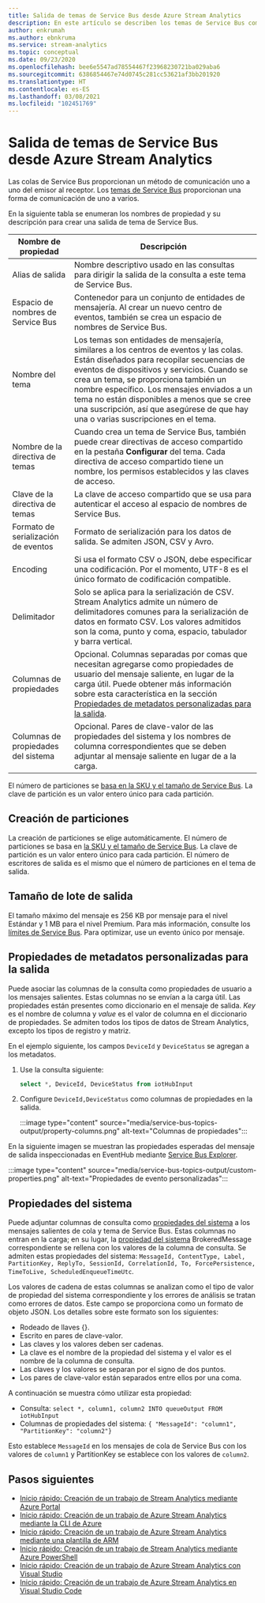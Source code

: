 ```yaml
---
title: Salida de temas de Service Bus desde Azure Stream Analytics
description: En este artículo se describen los temas de Service Bus como salida de Azure Stream Analytics.
author: enkrumah
ms.author: ebnkruma
ms.service: stream-analytics
ms.topic: conceptual
ms.date: 09/23/2020
ms.openlocfilehash: bee6e5547ad78554467f23968230721ba029aba6
ms.sourcegitcommit: 6386854467e74d0745c281cc53621af3bb201920
ms.translationtype: HT
ms.contentlocale: es-ES
ms.lasthandoff: 03/08/2021
ms.locfileid: "102451769"
---
```

# <a name="service-bus-topics-output-from-azure-stream-analytics"></a>Salida de temas de Service Bus desde Azure Stream Analytics

Las colas de Service Bus proporcionan un método de comunicación uno a uno del emisor al receptor. Los [temas de Service Bus](/previous-versions/azure/hh367516(v=azure.100)) proporcionan una forma de comunicación de uno a varios.

En la siguiente tabla se enumeran los nombres de propiedad y su descripción para crear una salida de tema de Service Bus.

| Nombre de propiedad | Descripción |
| --- | --- |
| Alias de salida |Nombre descriptivo usado en las consultas para dirigir la salida de la consulta a este tema de Service Bus. |
| Espacio de nombres de Service Bus |Contenedor para un conjunto de entidades de mensajería. Al crear un nuevo centro de eventos, también se crea un espacio de nombres de Service Bus. |
| Nombre del tema |Los temas son entidades de mensajería, similares a los centros de eventos y las colas. Están diseñados para recopilar secuencias de eventos de dispositivos y servicios. Cuando se crea un tema, se proporciona también un nombre específico. Los mensajes enviados a un tema no están disponibles a menos que se cree una suscripción, así que asegúrese de que hay una o varias suscripciones en el tema. |
| Nombre de la directiva de temas |Cuando crea un tema de Service Bus, también puede crear directivas de acceso compartido en la pestaña **Configurar** del tema. Cada directiva de acceso compartido tiene un nombre, los permisos establecidos y las claves de acceso. |
| Clave de la directiva de temas |La clave de acceso compartido que se usa para autenticar el acceso al espacio de nombres de Service Bus. |
| Formato de serialización de eventos |Formato de serialización para los datos de salida. Se admiten JSON, CSV y Avro. |
| Encoding |Si usa el formato CSV o JSON, debe especificar una codificación. Por el momento, UTF-8 es el único formato de codificación compatible. |
| Delimitador |Solo se aplica para la serialización de CSV. Stream Analytics admite un número de delimitadores comunes para la serialización de datos en formato CSV. Los valores admitidos son la coma, punto y coma, espacio, tabulador y barra vertical. |
| Columnas de propiedades | Opcional. Columnas separadas por comas que necesitan agregarse como propiedades de usuario del mensaje saliente, en lugar de la carga útil. Puede obtener más información sobre esta característica en la sección [Propiedades de metadatos personalizadas para la salida](#custom-metadata-properties-for-output). |
| Columnas de propiedades del sistema | Opcional. Pares de clave-valor de las propiedades del sistema y los nombres de columna correspondientes que se deben adjuntar al mensaje saliente en lugar de a la carga. |

El número de particiones se [basa en la SKU y el tamaño de Service Bus](../service-bus-messaging/service-bus-partitioning.md). La clave de partición es un valor entero único para cada partición.

## <a name="partitioning"></a>Creación de particiones

La creación de particiones se elige automáticamente. El número de particiones se basa en [la SKU y el tamaño de Service Bus](../service-bus-messaging/service-bus-partitioning.md). La clave de partición es un valor entero único para cada partición. El número de escritores de salida es el mismo que el número de particiones en el tema de salida.

## <a name="output-batch-size"></a>Tamaño de lote de salida

El tamaño máximo del mensaje es 256 KB por mensaje para el nivel Estándar y 1 MB para el nivel Premium. Para más información, consulte los [límites de Service Bus](../service-bus-messaging/service-bus-quotas.md). Para optimizar, use un evento único por mensaje.

## <a name="custom-metadata-properties-for-output"></a>Propiedades de metadatos personalizadas para la salida

Puede asociar las columnas de la consulta como propiedades de usuario a los mensajes salientes. Estas columnas no se envían a la carga útil. Las propiedades están presentes como diccionario en el mensaje de salida. *Key* es el nombre de columna y *value* es el valor de columna en el diccionario de propiedades. Se admiten todos los tipos de datos de Stream Analytics, excepto los tipos de registro y matriz.

En el ejemplo siguiente, los campos `DeviceId` y `DeviceStatus` se agregan a los metadatos.

1. Use la consulta siguiente:

   ```sql
   select *, DeviceId, DeviceStatus from iotHubInput
   ```

1. Configure `DeviceId,DeviceStatus` como columnas de propiedades en la salida.

   :::image type="content" source="media/service-bus-topics-output/property-columns.png" alt-text="Columnas de propiedades":::

En la siguiente imagen se muestran las propiedades esperadas del mensaje de salida inspeccionadas en EventHub mediante [Service Bus Explorer](https://github.com/paolosalvatori/ServiceBusExplorer).

:::image type="content" source="media/service-bus-topics-output/custom-properties.png" alt-text="Propiedades de evento personalizadas":::

## <a name="system-properties"></a>Propiedades del sistema

Puede adjuntar columnas de consulta como [propiedades del sistema](/dotnet/api/microsoft.servicebus.messaging.brokeredmessage#properties) a los mensajes salientes de cola y tema de Service Bus. Estas columnas no entran en la carga; en su lugar, la [propiedad del sistema](/dotnet/api/microsoft.servicebus.messaging.brokeredmessage#properties) BrokeredMessage correspondiente se rellena con los valores de la columna de consulta.
Se admiten estas propiedades del sistema: `MessageId, ContentType, Label, PartitionKey, ReplyTo, SessionId, CorrelationId, To, ForcePersistence, TimeToLive, ScheduledEnqueueTimeUtc`.

Los valores de cadena de estas columnas se analizan como el tipo de valor de propiedad del sistema correspondiente y los errores de análisis se tratan como errores de datos.
Este campo se proporciona como un formato de objeto JSON. Los detalles sobre este formato son los siguientes:

* Rodeado de llaves {}.
* Escrito en pares de clave-valor.
* Las claves y los valores deben ser cadenas.
* La clave es el nombre de la propiedad del sistema y el valor es el nombre de la columna de consulta.
* Las claves y los valores se separan por el signo de dos puntos.
* Los pares de clave-valor están separados entre ellos por una coma.

A continuación se muestra cómo utilizar esta propiedad:

* Consulta: `select *, column1, column2 INTO queueOutput FROM iotHubInput`
* Columnas de propiedades del sistema: `{ "MessageId": "column1", "PartitionKey": "column2"}`

Esto establece `MessageId` en los mensajes de cola de Service Bus con los valores de `column1` y PartitionKey se establece con los valores de `column2`.

## <a name="next-steps"></a>Pasos siguientes

* [Inicio rápido: Creación de un trabajo de Stream Analytics mediante Azure Portal](stream-analytics-quick-create-portal.md)
* [Inicio rápido: Creación de un trabajo de Azure Stream Analytics mediante la CLI de Azure](quick-create-azure-cli.md)
* [Inicio rápido: Creación de un trabajo de Azure Stream Analytics mediante una plantilla de ARM](quick-create-azure-resource-manager.md)
* [Inicio rápido: Creación de un trabajo de Stream Analytics mediante Azure PowerShell](stream-analytics-quick-create-powershell.md)
* [Inicio rápido: Creación de un trabajo de Azure Stream Analytics con Visual Studio](stream-analytics-quick-create-vs.md)
* [Inicio rápido: Creación de un trabajo de Azure Stream Analytics en Visual Studio Code](quick-create-visual-studio-code.md)